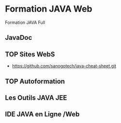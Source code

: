 # Formation JAVA Web

Formation  JAVA  Full

## JavaDoc

##  TOP  Sites WebS

* https://github.com/sanogotech/java-cheat-sheet.git

## TOP Autoformation


## Les Outils JAVA JEE

## IDE JAVA en Ligne /Web

